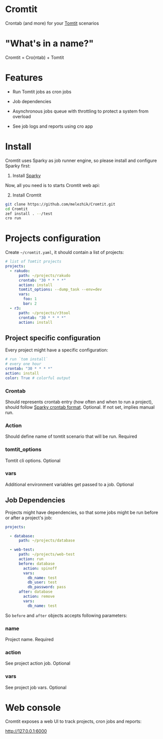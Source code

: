 # Cromtit

Crontab (and more) for your [Tomtit](https://github.com/melezhik/Tomtit) scenarios

# "What's in a name?"

Cromtit =  Cro(ntab) + Tomtit 

# Features

* Run Tomtit jobs as cron jobs

* Job dependencies 

* Asynchronous jobs queue with throttling 
to protect a system from overload

* See job logs and reports using cro app

# Install

Cromtit uses Sparky as job runner engine, so please install
and configure Sparky first:

1. Install [Sparky](https://github.com/melezhik/sparky#installation)

Now, all you need is to starts Cromtit web api:

2. Install Cromtit

```bash
git clone https://github.com/melezhik/Cromtit.git
cd Cromtit
zef install . --/test
cro run
```

# Projects configuration

Create `~/cromtit.yaml`, it should contain a list of projects:

```yaml
# list of Tomtit projects
projects:
  - rakudo:
      path: ~/projects/rakudo
      crontab: "30 * * * *"
      action: install
      tomtit_options: --dump_task --env=dev
      vars: 
        foo: 1
        bar: 2
  - r3:
      path: ~/projects/r3tool
      crontab: "30 * * * *"
      action: install
```

## Project specific configuration

Every project might have a specific configuration:

```yaml
# run `tom install`
# every one hour
crontab: "30 * * * *"
action: install
color: True # colorful output
```

### Crontab

Should represents crontab entry (how often and when to run a project), should
follow [Sparky crontab format](https://github.com/melezhik/sparky#run-by-cron). 
Optional. If not set, implies manual run.

### Action

Should define name of tomtit scenario that will be run. Required
 
### tomtit_options

Tomtit cli options. Optional

### vars

Additional environment variables get passed to a job. Optional

## Job Dependencies

Projects might have dependencies, so that some jobs might be run before or after
a project's job:


```yaml
projects:

  - database:
      path: ~/projects/database

  - web-test:
      path: ~/projects/web-test
      action: run
      before: database
        action: spinoff
        vars:
          db_name: test
          db_user: test
          db_password: pass
      after: database
        action: remove 
        vars:
          db_name: test
```

So `before` and `after` objects accepts following parameters:

### name

Project name. Required

### action

See project action job. Optional

### vars

See project job vars. Optional

# Web console

Cromtit exposes a web UI to track projects, cron jobs and reports:

http://127.0.0.1:6000
